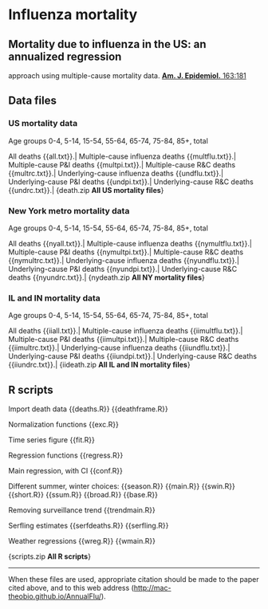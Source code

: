 # Influenza mortality

## Mortality due to influenza in the US: an annualized regression
approach using multiple-cause mortality data.  [__Am. J. Epidemiol.__ 163:181](https://academic.oup.com/aje/article/163/2/181/95820)

## Data files

### US mortality data

Age groups 0-4, 5-14, 15-54, 55-64, 65-74, 75-84, 85+, total

All deaths  {{all.txt}}.|
Multiple-cause influenza deaths {{multflu.txt}}.|
Multiple-cause P&I deaths {{multpi.txt}}.|
Multiple-cause R&C deaths {{multrc.txt}}.|
Underlying-cause influenza deaths {{undflu.txt}}.|
Underlying-cause P&I deaths {{undpi.txt}}.|
Underlying-cause R&C deaths {{undrc.txt}}.|
{death.zip __All US mortality files__}

### New York metro mortality data

Age groups 0-4, 5-14, 15-54, 55-64, 65-74, 75-84, 85+, total

All deaths  {{nyall.txt}}.|
Multiple-cause influenza deaths {{nymultflu.txt}}.|
Multiple-cause P&I deaths {{nymultpi.txt}}.|
Multiple-cause R&C deaths {{nymultrc.txt}}.|
Underlying-cause influenza deaths {{nyundflu.txt}}.|
Underlying-cause P&I deaths {{nyundpi.txt}}.|
Underlying-cause R&C deaths {{nyundrc.txt}}.|
{nydeath.zip __All NY mortality files__}

### IL and IN mortality data

Age groups 0-4, 5-14, 15-54, 55-64, 65-74, 75-84, 85+, total

All deaths  {{iiall.txt}}.|
Multiple-cause influenza deaths {{iimultflu.txt}}.|
Multiple-cause P&I deaths {{iimultpi.txt}}.|
Multiple-cause R&C deaths {{iimultrc.txt}}.|
Underlying-cause influenza deaths {{iiundflu.txt}}.|
Underlying-cause P&I deaths {{iiundpi.txt}}.|
Underlying-cause R&C deaths {{iiundrc.txt}}.|
{iideath.zip __All IL and IN mortality files__}

## R scripts

Import death data {{deaths.R}} {{deathframe.R}} 

Normalization functions {{exc.R}}

Time series figure {{fit.R}}

Regression functions {{regress.R}}

Main regression, with CI {{conf.R}}

Different summer, winter choices: {{season.R}} {{main.R}} {{swin.R}} {{short.R}} {{ssum.R}} {{broad.R}} {{base.R}}

Removing surveillance trend {{trendmain.R}}

Serfling estimates {{serfdeaths.R}} {{serfling.R}}

Weather regressions {{wreg.R}} {{wmain.R}}

{scripts.zip __All R scripts__}

----------------------------------------------------------------------

When these files are used, appropriate citation should be made to the
paper cited above, and to this web address
(http://mac-theobio.github.io/AnnualFlu/).

